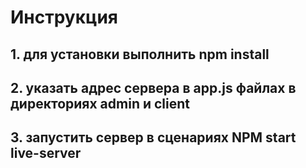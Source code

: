 # Инструкция

## 1. для установки выполнить npm install

## 2. указать адрес сервера в app.js файлах в директориях admin и client

## 3. запустить сервер в сценариях NPM start live-server
